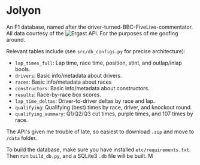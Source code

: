 # Jolyon

An F1 database, named after the driver-turned-BBC-FiveLive-commentator. All data courtesy of the ![Ergast API](http://ergast.com/mrd/). For the purposes of me goofing around.

Relevant tables include (see `src/db_configs.py` for precise architecture):

* `lap_times_full`: Lap time, race time, position, stint, and outlap/inlap bools.
* `drivers`: Basic info/metadata about drivers.
* `races`: Basic info/metadata about races
* `constructors`: Basic info/metadata about constructors.
* `results`: Race-by-race box scores.
* `lap_time_deltas`: Driver-to-driver deltas by race and lap.
* `qualifying`: Qualifying (best) times by race, driver, and knockout round.
* `qualifying_summary`: Q1/Q2/Q3 cut times, purple times, and 107 times by race.

The API's given me trouble of late, so easiest to download `.zip` and move to `/data` folder.

To build the database, make sure you have installed `etc/requirements.txt`. Then run `build_db.py`, and a SQLite3 `.db` file will be built. M
